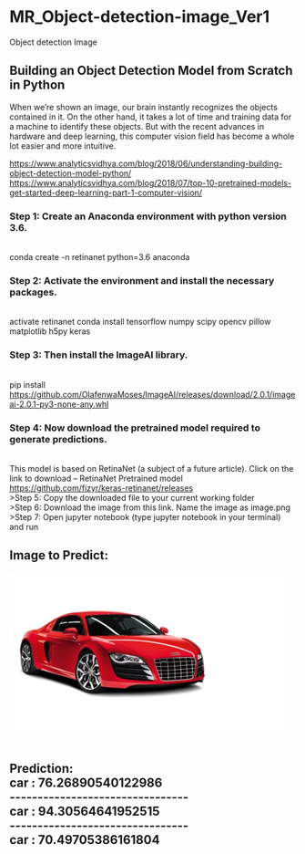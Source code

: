 # MR_Object-detection-image_Ver1
Object detection Image

## Building an Object Detection Model from Scratch in Python

When we’re shown an image, our brain instantly recognizes the objects contained in it. On the other hand, it
takes a lot of time and training data for a machine to identify these objects. But with the recent advances in
hardware and deep learning, this computer vision field has become a whole lot easier and more intuitive.

https://www.analyticsvidhya.com/blog/2018/06/understanding-building-object-detection-model-python/ https://www.analyticsvidhya.com/blog/2018/07/top-10-pretrained-models-get-started-deep-learning-part-1-computer-vision/


### Step 1: Create an Anaconda environment with python version 3.6.
<br/>conda create -n retinanet python=3.6 anaconda

### Step 2: Activate the environment and install the necessary packages.
<br/>activate retinanet conda install tensorflow numpy scipy opencv pillow matplotlib h5py keras

### Step 3: Then install the ImageAI library.
<br/>pip install https://github.com/OlafenwaMoses/ImageAI/releases/download/2.0.1/imageai-2.0.1-py3-none-any.whl

### Step 4: Now download the pretrained model required to generate predictions.
<br/>This model is based on RetinaNet (a subject of a future article). Click on the link to download – RetinaNet Pretrained model <br/>https://github.com/fizyr/keras-retinanet/releases
<br/>>Step 5: Copy the downloaded file to your current working folder
<br/>>Step 6: Download the image from this link. Name the image as image.png
<br/>>Step 7: Open jupyter notebook (type jupyter notebook in your terminal) and run

## Image to Predict:
![](images/car.jpg?raw=true)

<br/>Prediction:
<br/>car : 76.26890540122986
<br/>--------------------------------
<br/>car : 94.30564641952515
<br/>--------------------------------
<br/>car : 70.49705386161804
--------------------------------
